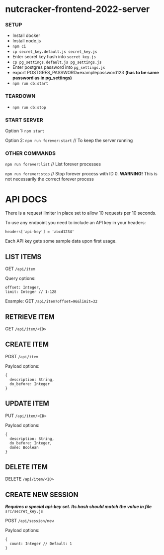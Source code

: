 # nutcracker-frontend-2022-server

### SETUP

- Install docker
- Install node.js
- `npm ci`
- `cp secret_key.default.js secret_key.js`
- Enter secret key hash into `secret_key.js`
- `cp pg_settings.default.js pg_settings.js`
- Enter postgres password into `pg_settings.js`
- export POSTGRES_PASSWORD=examplepassword123 **(has to be same password as in pg_settings)**
- `npm run db:start`

### TEARDOWN

- `npm run db:stop`

### START SERVER

Option 1: `npm start`

Option 2: `npm run forever:start` // To keep the server running

### OTHER COMMANDS

`npm run forever:list` // List forever processes

`npm run forever:stop` // Stop forever process with ID 0. **WARNING!** This is not necessarily the correct forever process

# API DOCS

There is a request limiter in place set to allow 10 requests per 10 seconds.

To use any endpoint you need to include an API key in your headers:

`headers['api-key'] = 'abcd1234'`

Each API key gets some sample data upon first usage.

## LIST ITEMS
GET `/api/item`

Query options:
```
offset: Integer,
limit: Integer // 1-128
```

Example: GET ```/api/item?offset=96&limit=32```

## RETRIEVE ITEM
GET `/api/item/<ID>`

## CREATE ITEM
POST `/api/item`

Payload options:
```
{
  description: String,
  do_before: Integer
}
```
## UPDATE ITEM
PUT `/api/item/<ID>`

Payload options:
```
{
  description: String,
  do_before: Integer,
  done: Boolean
}
```
## DELETE ITEM
DELETE `/api/item/<ID>`


## CREATE NEW SESSION

***Requires a special api-key set. Its hash should match the value in file*** `src/secret_key.js`

POST `/api/session/new`

Payload options:
```
{
  count: Integer // Default: 1
}
```
